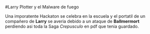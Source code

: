 #Larry Plotter y el Malware de fuego

Una imporatente Hackaton se celebra en la escuela y el portatil de un compañero de 
**Larry** se averia debido a un ataque de **Ballmermort** perdiendo asi toda la Saga *Crepusculo*
en pdf que tenia guardado.

